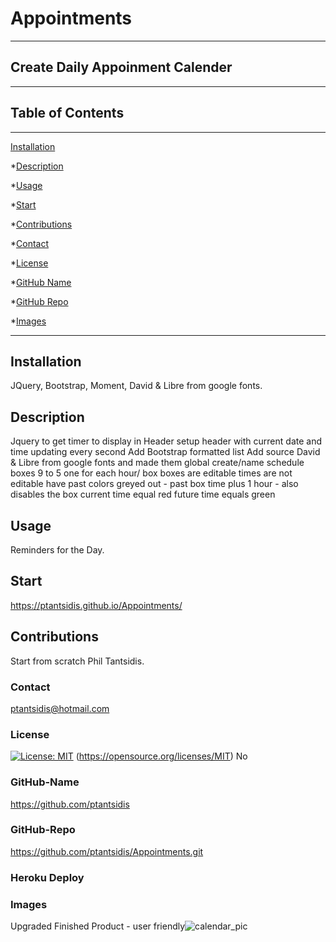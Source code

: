  # Appointments 
____
  ## Create Daily Appoinment Calender  
  ____  
  ## Table of Contents
____
  [Installation](#installation)

  *[Description](#desc)

  *[Usage](#usage)

  *[Start](#start)
  
  *[Contributions](#contributions)

  *[Contact](#contact)

  *[License](#license)

  *[GitHub Name](#github-name)

  *[GitHub Repo](#github-repo)

  *[Images](#images)
____  
  ## Installation
  JQuery, Bootstrap, Moment, David & Libre from google fonts.

  ## Description
  Jquery to get timer to display in Header
  setup header with current date and time updating every second
  Add Bootstrap formatted list 
  Add source David & Libre from google fonts and made them global
  create/name schedule boxes 9 to 5 one for each hour/ box 
  boxes are editable
  times are not editable
  have past colors greyed out - past box time plus 1 hour - also disables the box 
  current time equal red 
  future time equals green

  ## Usage
  Reminders for the Day.

  ## Start
  https://ptantsidis.github.io/Appointments/

  ## Contributions
  Start from scratch Phil Tantsidis.
    
  ###  Contact
  ptantsidis@hotmail.com
    
  ### License
  [![License: MIT](https://img.shields.io/badge/License-MIT-yellow.svg)](https://opensource.org/licenses/MIT)
  (https://opensource.org/licenses/MIT)
  No

  ### GitHub-Name
  https://github.com/ptantsidis
  
  ### GitHub-Repo
  https://github.com/ptantsidis/Appointments.git

  ### Heroku Deploy
  

  ### Images  
  Upgraded Finished Product - user friendly![calendar_pic](https://user-images.githubusercontent.com/90045665/135943182-a2965458-3106-4b44-9d0a-1aeb130b947d.png)
